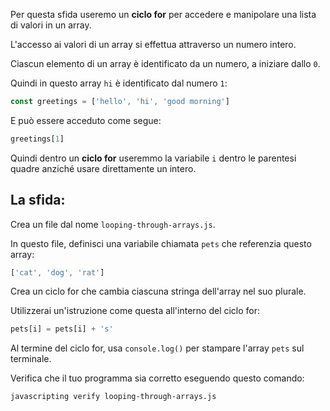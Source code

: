 Per questa sfida useremo un **ciclo for** per accedere e manipolare una lista di valori in un array.

L'accesso ai valori di un array si effettua attraverso un numero intero.

Ciascun elemento di un array è identificato da un numero, a iniziare dallo `0`.

Quindi in questo array `hi` è identificato dal numero `1`:

```js
const greetings = ['hello', 'hi', 'good morning']
```

E può essere acceduto come segue:

```js
greetings[1]
```

Quindi dentro un **ciclo for** useremmo la variabile `i` dentro le parentesi quadre anziché usare direttamente un intero.

## La sfida:

Crea un file dal nome `looping-through-arrays.js`.

In questo file, definisci una variabile chiamata `pets` che referenzia questo array:

```js
['cat', 'dog', 'rat']
```

Crea un ciclo for che cambia ciascuna stringa dell'array nel suo plurale.

Utilizzerai un'istruzione come questa all'interno del ciclo for:

```js
pets[i] = pets[i] + 's'
```

Al termine del ciclo for, usa `console.log()` per stampare l'array `pets` sul terminale.

Verifica che il tuo programma sia corretto eseguendo questo comando:

```bash
javascripting verify looping-through-arrays.js
```
